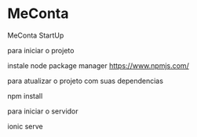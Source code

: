 # MeConta
MeConta StartUp

para iniciar o projeto


instale node package manager
https://www.npmjs.com/

para atualizar o projeto com suas dependencias

npm install

para iniciar o servidor

ionic serve
